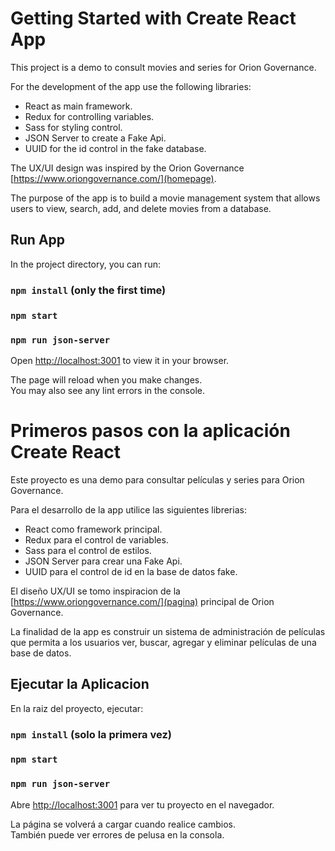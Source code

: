 # Getting Started with Create React App

This project is a demo to consult movies and series for Orion Governance.

For the development of the app use the following libraries:

- React as main framework.
- Redux for controlling variables.
- Sass for styling control.
- JSON Server to create a Fake Api.
- UUID for the id control in the fake database.

The UX/UI design was inspired by the Orion Governance [https://www.oriongovernance.com/](homepage).

The purpose of the app is to build a movie management system that allows users to view, search, add, and delete movies from a database.

## Run App

In the project directory, you can run:

### `npm install` (only the first time)

### `npm start`

### `npm run json-server`

Open [http://localhost:3001](http://localhost:3001) to view it in your browser.

The page will reload when you make changes.\
You may also see any lint errors in the console.

# Primeros pasos con la aplicación Create React

Este proyecto es una demo para consultar películas y series para Orion Governance.

Para el desarrollo de la app utilice las siguientes librerias:

- React como framework principal.
- Redux para el control de variables.
- Sass para el control de estilos.
- JSON Server para crear una Fake Api.
- UUID para el control de id en la base de datos fake.

El diseño UX/UI se tomo inspiracion de la [https://www.oriongovernance.com/](pagina) principal de Orion Governance.

La finalidad de la app es construir un sistema de administración de películas que permita a los usuarios ver, buscar, agregar y eliminar películas de una base de datos.

## Ejecutar la Aplicacion

En la raiz del proyecto, ejecutar:

### `npm install` (solo la primera vez)

### `npm start`

### `npm run json-server`

Abre [http://localhost:3001](http://localhost:3001) para ver tu proyecto en el navegador.

La página se volverá a cargar cuando realice cambios.\
También puede ver errores de pelusa en la consola.




